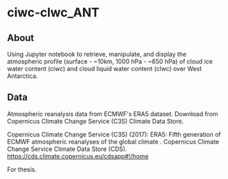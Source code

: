 # ciwc-clwc_ANT

## About
Using Jupyter notebook to retrieve, manipulate, and display the atmospheric profile (surface - ~10km, 1000 hPa - ~650 hPa) of cloud ice water content (ciwc) and cloud liquid water content (clwc) over West Antarctica. 

## Data

Atmospheric reanalysis data from ECMWF's ERA5 dataset. Download from Copernicus Climate Change Service (C3S) Climate Data Store.

Copernicus Climate Change Service (C3S) (2017): ERA5: Fifth generation of ECMWF atmospheric reanalyses of the global climate . Copernicus Climate Change Service Climate Data Store (CDS). https://cds.climate.copernicus.eu/cdsapp#!/home

For thesis.

